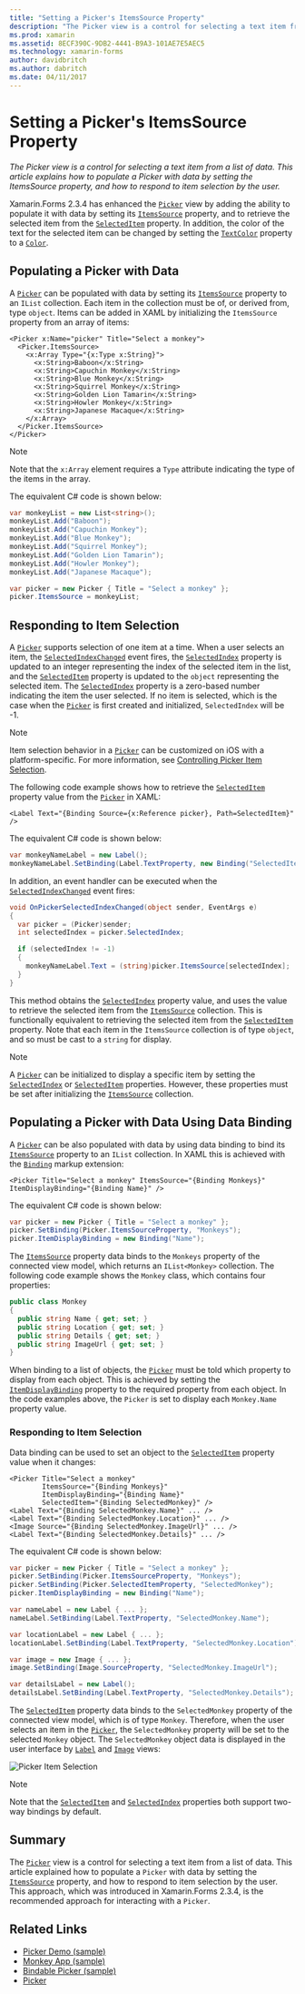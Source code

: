 ```yaml
---
title: "Setting a Picker's ItemsSource Property"
description: "The Picker view is a control for selecting a text item from a list of data. This article explains how to populate a Picker with data by setting the ItemsSource property, and how to respond to item selection by the user."
ms.prod: xamarin
ms.assetid: 8ECF390C-9DB2-4441-B9A3-101AE7E5AEC5
ms.technology: xamarin-forms
author: davidbritch
ms.author: dabritch
ms.date: 04/11/2017
---
```


# Setting a Picker's ItemsSource Property

_The Picker view is a control for selecting a text item from a list of data. This article explains how to populate a Picker with data by setting the ItemsSource property, and how to respond to item selection by the user._

Xamarin.Forms 2.3.4 has enhanced the [`Picker`](https://developer.xamarin.com/api/type/Xamarin.Forms.Picker/) view by adding the ability to populate it with data by setting its [`ItemsSource`](https://developer.xamarin.com/api/property/Xamarin.Forms.Picker.ItemsSource/) property, and to retrieve the selected item from the [`SelectedItem`](https://developer.xamarin.com/api/property/Xamarin.Forms.Picker.SelectedItem/) property. In addition, the color of the text for the selected item can be changed by setting the [`TextColor`](https://developer.xamarin.com/api/property/Xamarin.Forms.Picker.TextColor/) property to a [`Color`](https://developer.xamarin.com/api/type/Xamarin.Forms.Color/).

## Populating a Picker with Data

A [`Picker`](https://developer.xamarin.com/api/type/Xamarin.Forms.Picker/) can be populated with data by setting its [`ItemsSource`](https://developer.xamarin.com/api/property/Xamarin.Forms.Picker.ItemsSource/) property to an `IList` collection. Each item in the collection must be of, or derived from, type `object`. Items can be added in XAML by initializing the `ItemsSource` property from an array of items:

```xaml
<Picker x:Name="picker" Title="Select a monkey">
  <Picker.ItemsSource>
    <x:Array Type="{x:Type x:String}">
      <x:String>Baboon</x:String>
      <x:String>Capuchin Monkey</x:String>
      <x:String>Blue Monkey</x:String>
      <x:String>Squirrel Monkey</x:String>
      <x:String>Golden Lion Tamarin</x:String>
      <x:String>Howler Monkey</x:String>
      <x:String>Japanese Macaque</x:String>
    </x:Array>
  </Picker.ItemsSource>
</Picker>
```

> [!NOTE]
> Note that the `x:Array` element requires a `Type` attribute indicating the type of the items in the array.

The equivalent C# code is shown below:

```csharp
var monkeyList = new List<string>();
monkeyList.Add("Baboon");
monkeyList.Add("Capuchin Monkey");
monkeyList.Add("Blue Monkey");
monkeyList.Add("Squirrel Monkey");
monkeyList.Add("Golden Lion Tamarin");
monkeyList.Add("Howler Monkey");
monkeyList.Add("Japanese Macaque");

var picker = new Picker { Title = "Select a monkey" };
picker.ItemsSource = monkeyList;
```

## Responding to Item Selection

A [`Picker`](https://developer.xamarin.com/api/type/Xamarin.Forms.Picker/) supports selection of one item at a time. When a user selects an item, the [`SelectedIndexChanged`](https://developer.xamarin.com/api/event/Xamarin.Forms.Picker.SelectedIndexChanged/) event fires, the [`SelectedIndex`](https://developer.xamarin.com/api/property/Xamarin.Forms.Picker.SelectedIndex/) property is updated to an integer representing the index of the selected item in the list, and the [`SelectedItem`](https://developer.xamarin.com/api/property/Xamarin.Forms.Picker.SelectedItem/) property is updated to the `object` representing the selected item. The [`SelectedIndex`](https://developer.xamarin.com/api/property/Xamarin.Forms.Picker.SelectedIndex/) property is a zero-based number indicating the item the user selected. If no item is selected, which is the case when the [`Picker`](https://developer.xamarin.com/api/type/Xamarin.Forms.Picker/) is first created and initialized, `SelectedIndex` will be -1.

> [!NOTE]
> Item selection behavior in a [`Picker`](https://developer.xamarin.com/api/type/Xamarin.Forms.Picker/) can be customized on iOS with a platform-specific. For more information, see [Controlling Picker Item Selection](~/xamarin-forms/platform/platform-specifics/consuming/ios.md#picker_update_mode).

The following code example shows how to retrieve the [`SelectedItem`](https://developer.xamarin.com/api/property/Xamarin.Forms.Picker.SelectedItem/) property value from the [`Picker`](https://developer.xamarin.com/api/type/Xamarin.Forms.Picker/) in XAML:

```xaml
<Label Text="{Binding Source={x:Reference picker}, Path=SelectedItem}" />
```

The equivalent C# code is shown below:

```csharp
var monkeyNameLabel = new Label();
monkeyNameLabel.SetBinding(Label.TextProperty, new Binding("SelectedItem", source: picker));
```

In addition, an event handler can be executed when the [`SelectedIndexChanged`](https://developer.xamarin.com/api/event/Xamarin.Forms.Picker.SelectedIndexChanged/) event fires:

```csharp
void OnPickerSelectedIndexChanged(object sender, EventArgs e)
{
  var picker = (Picker)sender;
  int selectedIndex = picker.SelectedIndex;

  if (selectedIndex != -1)
  {
    monkeyNameLabel.Text = (string)picker.ItemsSource[selectedIndex];
  }
}
```

This method obtains the [`SelectedIndex`](https://developer.xamarin.com/api/property/Xamarin.Forms.Picker.SelectedIndex/) property value, and uses the value to retrieve the selected item from the [`ItemsSource`](https://developer.xamarin.com/api/property/Xamarin.Forms.Picker.ItemsSource/) collection. This is functionally equivalent to retrieving the selected item from the [`SelectedItem`](https://developer.xamarin.com/api/property/Xamarin.Forms.Picker.SelectedItem/) property. Note that each item in the `ItemsSource` collection is of type `object`, and so must be cast to a `string` for display.

> [!NOTE]
> A [`Picker`](https://developer.xamarin.com/api/type/Xamarin.Forms.Picker/) can be initialized to display a specific item by setting the [`SelectedIndex`](https://developer.xamarin.com/api/property/Xamarin.Forms.Picker.SelectedIndex/) or [`SelectedItem`](https://developer.xamarin.com/api/property/Xamarin.Forms.Picker.SelectedItem/) properties. However, these properties must be set after initializing the [`ItemsSource`](https://developer.xamarin.com/api/property/Xamarin.Forms.Picker.ItemsSource/) collection.

## Populating a Picker with Data Using Data Binding

A [`Picker`](https://developer.xamarin.com/api/type/Xamarin.Forms.Picker/) can be also populated with data by using data binding to bind its [`ItemsSource`](https://developer.xamarin.com/api/property/Xamarin.Forms.Picker.ItemsSource/) property to an `IList` collection. In XAML this is achieved with the [`Binding`](https://developer.xamarin.com/api/type/Xamarin.Forms.Xaml.BindingExtension/) markup extension:

```xaml
<Picker Title="Select a monkey" ItemsSource="{Binding Monkeys}" ItemDisplayBinding="{Binding Name}" />
```

The equivalent C# code is shown below:

```csharp
var picker = new Picker { Title = "Select a monkey" };
picker.SetBinding(Picker.ItemsSourceProperty, "Monkeys");
picker.ItemDisplayBinding = new Binding("Name");
```

The [`ItemsSource`](https://developer.xamarin.com/api/property/Xamarin.Forms.Picker.ItemsSource/) property data binds to the `Monkeys` property of the connected view model, which returns an `IList<Monkey>` collection. The following code example shows the `Monkey` class, which contains four properties:

```csharp
public class Monkey
{
  public string Name { get; set; }
  public string Location { get; set; }
  public string Details { get; set; }
  public string ImageUrl { get; set; }
}
```

When binding to a list of objects, the [`Picker`](https://developer.xamarin.com/api/type/Xamarin.Forms.Picker/) must be told which property to display from each object. This is achieved by setting the [`ItemDisplayBinding`](https://developer.xamarin.com/api/property/Xamarin.Forms.Picker.ItemDisplayBinding/) property to the required property from each object. In the code examples above, the `Picker` is set to display each `Monkey.Name` property value.

### Responding to Item Selection

Data binding can be used to set an object to the [`SelectedItem`](https://developer.xamarin.com/api/property/Xamarin.Forms.Picker.SelectedItem/) property value when it changes:

```xaml
<Picker Title="Select a monkey"
        ItemsSource="{Binding Monkeys}"
        ItemDisplayBinding="{Binding Name}"
        SelectedItem="{Binding SelectedMonkey}" />
<Label Text="{Binding SelectedMonkey.Name}" ... />
<Label Text="{Binding SelectedMonkey.Location}" ... />
<Image Source="{Binding SelectedMonkey.ImageUrl}" ... />
<Label Text="{Binding SelectedMonkey.Details}" ... />
```

The equivalent C# code is shown below:

```csharp
var picker = new Picker { Title = "Select a monkey" };
picker.SetBinding(Picker.ItemsSourceProperty, "Monkeys");
picker.SetBinding(Picker.SelectedItemProperty, "SelectedMonkey");
picker.ItemDisplayBinding = new Binding("Name");

var nameLabel = new Label { ... };
nameLabel.SetBinding(Label.TextProperty, "SelectedMonkey.Name");

var locationLabel = new Label { ... };
locationLabel.SetBinding(Label.TextProperty, "SelectedMonkey.Location");

var image = new Image { ... };
image.SetBinding(Image.SourceProperty, "SelectedMonkey.ImageUrl");

var detailsLabel = new Label();
detailsLabel.SetBinding(Label.TextProperty, "SelectedMonkey.Details");
```

The [`SelectedItem`](https://developer.xamarin.com/api/property/Xamarin.Forms.Picker.SelectedItem/) property data binds to the `SelectedMonkey` property of the connected view model, which is of type `Monkey`. Therefore, when the user selects an item in the [`Picker`](https://developer.xamarin.com/api/type/Xamarin.Forms.Picker/), the `SelectedMonkey` property will be set to the selected `Monkey` object. The `SelectedMonkey` object data is displayed in the user interface by [`Label`](https://developer.xamarin.com/api/type/Xamarin.Forms.Label/) and [`Image`](https://developer.xamarin.com/api/type/Xamarin.Forms.Image/) views:

![](populating-itemssource-images/monkeys.png "Picker Item Selection")

> [!NOTE]
> Note that the [`SelectedItem`](https://developer.xamarin.com/api/property/Xamarin.Forms.Picker.SelectedItem/) and [`SelectedIndex`](https://developer.xamarin.com/api/property/Xamarin.Forms.Picker.SelectedIndex/) properties both support two-way bindings by default.

## Summary

The [`Picker`](https://developer.xamarin.com/api/type/Xamarin.Forms.Picker/) view is a control for selecting a text item from a list of data. This article explained how to populate a `Picker` with data by setting the [`ItemsSource`](https://developer.xamarin.com/api/property/Xamarin.Forms.Picker.ItemsSource/) property, and how to respond to item selection by the user. This approach, which was introduced in Xamarin.Forms 2.3.4, is the recommended approach for interacting with a `Picker`.


## Related Links

- [Picker Demo (sample)](https://developer.xamarin.com/samples/xamarin-forms/UserInterface/PickerDemo/)
- [Monkey App (sample)](https://developer.xamarin.com/samples/xamarin-forms/UserInterface/MonkeyAppPicker/)
- [Bindable Picker (sample)](https://developer.xamarin.com/samples/xamarin-forms/UserInterface/BindablePicker/)
- [Picker](https://developer.xamarin.com/api/type/Xamarin.Forms.Picker/)
